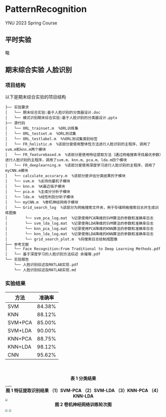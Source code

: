 # PatternRecognition
YNU 2023 Spring Course

## 平时实验
略
## 期末综合实验 人脸识别

### 项目结构
以下是期末综合实验的项目结构
```
├── 实验要求
│   └── 期末综合实验:基于人脸识别的分类器设计.doc
│   └── 模式识别期末综合实验:基于人脸识别的分类器设计.pptx
├── 源代码
│   └── ORL_trainset.m  %ORL训练集
│   └── ORL_testset.m  %ORL测试集 
│   └── ORL_testlabel.m  %%ORL测试集类别标签
│   └── FR_holistic.m  %该部分是使用整体性方法进行人脸识别的主程序，调用了svm.m和knn.m两个模块
│   └── FR_featurebased.m  %该部分是使用特征提取方法（通过网格搜索寻找最优参数）进行人脸识别的主程序，调用了svm.m、knn.m、pca.m、lda.m四个模块
│   └── FR_deeplearning.m  %该部分是使用深度学习进行人脸识别的主程序，调用了myCNN.m模块
│   └── calculate_accurary.m  %该部分是评估分类结果的子模块
│   └── svm.m  %支持向量机子模块
│   └── knn.m  %K最近临子模块
│   └── pca.m  %主成分分析子模块
│   └── lda.m  %线性判别分析子模块
│   └── myCNN.m  %卷机神经网络子模块
│   └── Grid_search_log  %该部分为网格搜索文件夹，用于存储网格搜索日志并生成训练图像
│        └── svm_pca_log.mat  %记录使用PCA降维的SVM算法的参数和准确率日志
│        └── svm_lda_log.mat  %记录使用LDA降维的SVM算法的参数和准确率日志
│        └── knn_pca_log.mat  %记录使用PCA降维的KNN算法的参数和准确率日志
│        └── knn_lda_log.mat  %记录使用LDA降维的KNN算法的参数和准确率日志
│        └── grid_search_plot.m  %将搜索日志绘制成图像
├── 参考文献 
│   └── Face Recognition:From Traditional to Deep Learning Methods.pdf
│   └── 基于深度学习的人脸识别方法综述 余璀璨.pdf
└── 实验报告 
    └── 人脸识别综述及MATLAB实现.pdf
    └── 人脸识别综述及MATLAB实现.md
```
### 实验结果

| 方法    | 准确率 |
| ------- | ------ |
| SVM     | 84.38% |
| KNN     | 88.12% |
| SVM+PCA | 85.00% |
| SVM+LDA | 90.00% |
| KNN+PCA | 88.75% |
| KNN+LDA | 98.12% |
| CNN     | 95.62% |

　　<center><strong>表 1  分类结果 </strong></center>
  
<img src="https://raw.githubusercontent.com/anglee2002/Picbed/main/untitled.png" alt="untitled" style="zoom:33%;" />

<center><strong>图 1 特征提取识别结果  （1）SVM-PCA （2）SVM-LDA （3）KNN-PCA （4）KNN-LDA </strong></center>

<img src="https://raw.githubusercontent.com/anglee2002/Picbed/main/screenshot2023-06-01%2019.25.18.gif" style="zoom:50%;" />
<center><strong>图 2 卷机神经网络训练轮次图  </strong></center>
<img src="https://raw.githubusercontent.com/anglee2002/Picbed/main/screenshot2023-06-01%2019.25.18.gif" style="zoom:50%;" />
<img src="https://raw.githubusercontent.com/anglee2002/Picbed/main/screenshot2023-06-01%2019.25.18.gif" style="zoom:50%;" />
